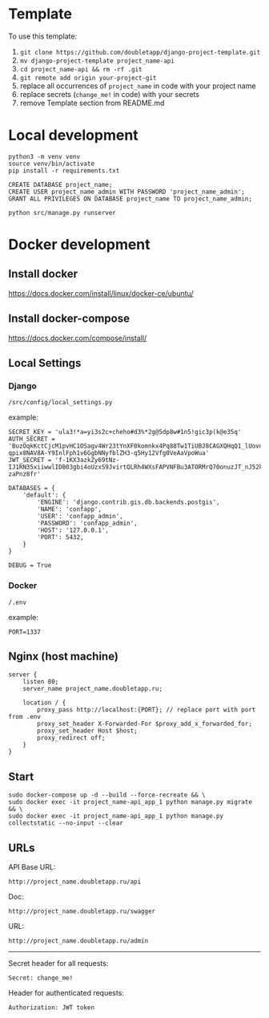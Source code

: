 # Template
To use this template:
1. `git clone https://github.com/doubletapp/django-project-template.git`
2. `mv django-project-template project_name-api`
3. `cd project_name-api && rm -rf .git`
4. `git remote add origin your-project-git`
5. replace all occurrences of `project_name` in code with your project name
6. replace secrets (`change_me!` in code) with your secrets
7. remove Template section from README.md


# Local development
```
python3 -m venv venv
source venv/bin/activate
pip install -r requirements.txt
```

```
CREATE DATABASE project_name;
CREATE USER project_name_admin WITH PASSWORD 'project_name_admin';
GRANT ALL PRIVILEGES ON DATABASE project_name TO project_name_admin;
```

```
python src/manage.py runserver
```

# Docker development
## Install docker
https://docs.docker.com/install/linux/docker-ce/ubuntu/

## Install docker-compose
https://docs.docker.com/compose/install/

## Local Settings
### Django
```
/src/config/local_settings.py
```
example:
```
SECRET_KEY = 'ula3!*a=yi3s2c+cheho#d3%*2g@5dp8w#1n5!gic3p(k@e35q'
AUTH_SECRET = 'BuzOqkKctCjcM1pvHC1OSagv4Wr23tYnXF0komnkx4Pq88Tw1TiUBJ8CAGXQHqQ1_lUovnnl-qpix8NAV8A-Y9InlFph1v6GgbNNyfblZH3-q5Hy12Vfg0VeAaVpoWua'
JWT_SECRET = 'f-1KX3azkZy69tNz-IJ1RN35xiiwwlIDB03gbi4oUzxS9JvirtQLRh4WXsFAPVNFBu3ATORMrQ70onuzJT_nJ52kTNyQtPBCEYdvgrOrbUKeyoGTnf7m7Cx-zaPnz8fr'

DATABASES = {
    'default': {
        'ENGINE': 'django.contrib.gis.db.backends.postgis',
        'NAME': 'confapp',
        'USER': 'confapp_admin',
        'PASSWORD': 'confapp_admin',
        'HOST': '127.0.0.1',
        'PORT': 5432,
    }
}

DEBUG = True
```

### Docker
```
/.env
```
example:
```
PORT=1337
```

## Nginx (host machine)
```
server {
    listen 80;
    server_name project_name.doubletapp.ru;

    location / {
        proxy_pass http://localhost:{PORT}; // replace port with port from .env
        proxy_set_header X-Forwarded-For $proxy_add_x_forwarded_for;
        proxy_set_header Host $host;
        proxy_redirect off;
    }
}
```

## Start
```
sudo docker-compose up -d --build --force-recreate && \
sudo docker exec -it project_name-api_app_1 python manage.py migrate && \
sudo docker exec -it project_name-api_app_1 python manage.py collectstatic --no-input --clear
```

## URLs
API Base URL:
```
http://project_name.doubletapp.ru/api
```
Doc:
```
http://project_name.doubletapp.ru/swagger
```
URL:
```
http://project_name.doubletapp.ru/admin
```
---
Secret header for all requests:
```
Secret: change_me!
```
Header for authenticated requests:
```
Authorization: JWT token
```
